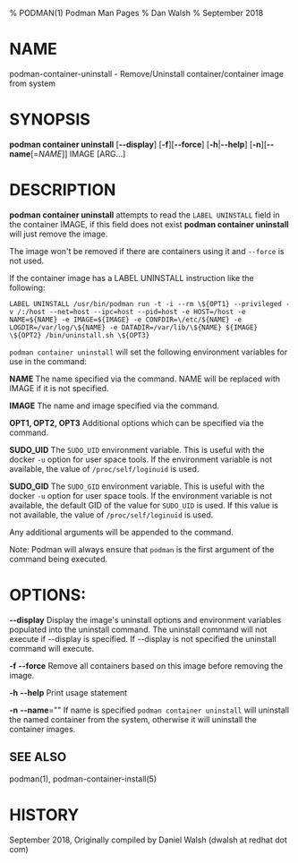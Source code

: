 % PODMAN(1) Podman Man Pages
% Dan Walsh
% September 2018
# NAME
podman-container-uninstall - Remove/Uninstall container/container image from system

# SYNOPSIS
**podman container uninstall**
[**--display**]
[**-f**][**--force**]
[**-h**|**--help**]
[**-n**][**--name**[=*NAME*]]
IMAGE [ARG...]

# DESCRIPTION
**podman container uninstall** attempts to read the `LABEL UNINSTALL` field in the
container IMAGE, if this field does not exist **podman container uninstall** will just
remove the image.

The image won't be removed if there are containers using it and `--force` is not used.

If the container image has a LABEL UNINSTALL instruction like the following:

`LABEL UNINSTALL /usr/bin/podman run -t -i --rm \${OPT1} --privileged -v /:/host --net=host --ipc=host --pid=host -e HOST=/host -e NAME=${NAME} -e IMAGE=${IMAGE} -e CONFDIR=\/etc/${NAME} -e LOGDIR=/var/log/\${NAME} -e DATADIR=/var/lib/\${NAME} ${IMAGE} \${OPT2} /bin/uninstall.sh \${OPT3}`

`podman container uninstall` will set the following environment variables for use in the command:

**NAME**
  The name specified via the command.  NAME will be replaced with IMAGE if it is not specified.

**IMAGE**
  The name and image specified via the command.

**OPT1, OPT2, OPT3**
  Additional options which can be specified via the command.

**SUDO_UID**
  The `SUDO_UID` environment variable.  This is useful with the docker `-u` option for user space tools.  If the environment variable is not available, the value of `/proc/self/loginuid` is used.

**SUDO_GID**
  The `SUDO_GID` environment variable.  This is useful with the docker `-u` option for user space tools.  If the environment variable is not available, the default GID of the value for `SUDO_UID` is used.  If this value is not available, the value of `/proc/self/loginuid` is used.

Any additional arguments will be appended to the command.

Note: Podman will always ensure that `podman` is the first argument of the command being executed.

# OPTIONS:
**--display**
Display the image's uninstall options and environment variables
populated into the uninstall command.
The uninstall command will not execute if --display is specified.
If --display is not specified the uninstall command will execute.

**-f** **--force**
  Remove all containers based on this image before removing the image.

**-h** **--help**
  Print usage statement

**-n** **--name**=""
   If name is specified `podman container uninstall` will uninstall the named container from the system, otherwise it will uninstall the container images.

## SEE ALSO
podman(1), podman-container-install(5)

# HISTORY
September 2018, Originally compiled by Daniel Walsh (dwalsh at redhat dot com)
